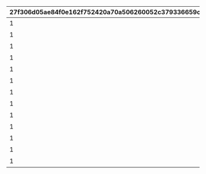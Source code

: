 |27f306d05ae84f0e162f752420a70a506260052c379336659c2e067068f3103e|8dd9508e800dc3bd1c1482b7408f0c82c04ef3d29b6d2ed618f7fb9b9818cf46|0f12adaaa66abb5157513f5e16e7cd55960c00fc1e415845a0d590311c778624|2a5b0edb9ef7d48639be09e27af505f2411f0a3df5bbabb8e762102b1eadd2fb|874598926fd60988dec4449ca9f9bb30708f143b04ea4fb7304ea2079fd59a72|e8de3fb91b0514da6d0c2aea5ae8d69e165d59dcd4ef0978de0f735039b4a3a5|4ba53d620e7cd10cf0f687fbc6916fec0402ff1c2f35fb3a9f06ca62167d63bb|47cbf98ce76222cc18525903337b4511eccd525bc549a7c42413f369401719f3|e13ccb482bb66f2e3febf50be8ee6483615cd5f41832c26b5fb8d5be4f1e4c78|133d0a34c52001416de97d968105cae027049f69f1ba58720b10235f1f7e1d9b|b7bde490c10ef536a79b306037a1d6a29eb002e4740eb0b22af4ebe0ea50f9bf|cbaf152404ca24f1ef5b5010aaa3232ed895c0572801d6a00217237f18ada626|
| --- | --- | --- | --- | --- | --- | --- | --- | --- | --- | --- | --- |
|1|★3確定 アニメガチャチケット （プリンセスコネクト！Re:Dive 1）|2|24005|80000|1|80001_1|80001|80001_2|1|0|80001_3|
|1|★3確定 アニメガチャチケット （プリンセスコネクト！Re:Dive 2）|2|24006|80000|1|80002_1|80002|80002_2|1|0|80002_3|
|1|★3確定 アニメガチャチケット （プリンセスコネクト！Re:Dive 3）|2|24007|80000|1|80003_1|80003|80003_2|1|0|80003_3|
|1|★3確定 アニメガチャチケット （プリンセスコネクト！Re:Dive 4）|2|24008|80000|1|80004_1|80004|80004_2|1|0|80004_3|
|1|★3確定 プリコネフェス記念ガチャチケット|2|24009|80000|1|80005_1|80005|80005_2|1|0|80005_3|
|1|★3確定 プリコネフェス2022記念ガチャチケット|2|24010|80000|1|80006_1|80006|80006_2|1|0|80006_3|
|1|★3確定アニメガチャチケット プリンセスコネクト！Re:Dive Season2 1|2|24011|80000|1|80007_1|80007|80007_2|1|0|80007_3|
|1|★3確定アニメガチャチケット プリンセスコネクト！Re:Dive Season2 2|2|24012|80000|1|80008_1|80008|80008_2|1|0|80008_3|
|1|★3確定アニメガチャチケット プリンセスコネクト！Re:Dive Season2 3|2|24013|80000|1|80009_1|80009|80009_2|1|0|80009_3|
|1|★3確定 プリコネフェス2023記念ガチャチケット|2|24014|80000|1|80010_1|80010|80010_2|1|0|80010_3|
|1|★3確定 5周年記念ガチャチケット|2|24015|80000|1|80011_1|80011|80011_2|1|0|80011_3|
|1|★3確定 スタートダッシュガチャチケット|2|24016|80000|1|80012_1|80012|80012_2|1|0|80012_3|
|1|★3確定 プリコネフェス2024記念ガチャチケット|2|24017|80000|1|80013_1|80013|80013_2|1|0|80013_3|